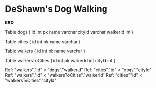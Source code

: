 # DeShawn's Dog Walking

**ERD**

Table dogs {
  id int pk
  name varchar
  cityId varchar
  walkerId int
}

Table cities {
  id int pk
  name varchar
}

Table walkers {
  id int pk
  name varchar
}

Table walkersToCities {
  id int pk
  walkerId int
  cityId int
}


Ref: "walkers"."id" < "dogs"."walkerId"
Ref: "cities"."id" < "dogs"."cityId"
Ref: "walkers"."id" < "walkersToCities"."walkerId"
Ref: "cities"."id" < "walkersToCities"."cityId"`